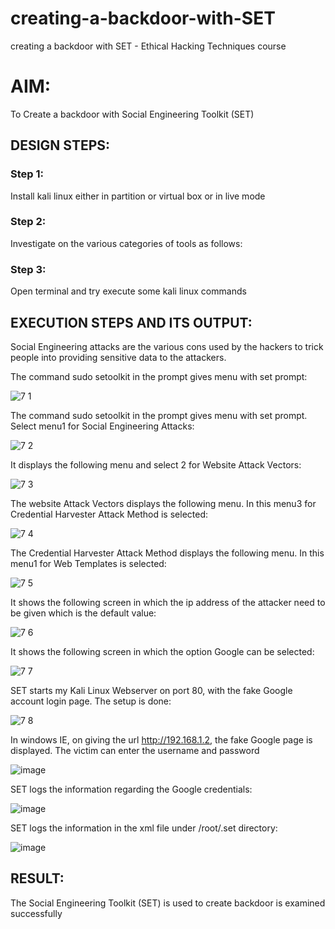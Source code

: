 # creating-a-backdoor-with-SET
creating a backdoor with SET - Ethical Hacking Techniques course

# AIM:
To Create a backdoor with Social Engineering Toolkit (SET)

## DESIGN STEPS:

### Step 1:

Install kali linux either in partition or virtual box or in live mode

### Step 2:

Investigate on the various categories of tools as follows:

### Step 3:

Open terminal and try execute some kali linux commands

## EXECUTION STEPS AND ITS OUTPUT:
Social Engineering attacks are the various cons used by the hackers to trick people into providing sensitive data to the attackers. 

The command sudo setoolkit in the prompt gives menu with set prompt:

![7 1](https://github.com/Kaviarasu510/creating-a-backdoor-with-SET/assets/119392695/60d2439c-6804-4407-926b-112579f53b07)

The command sudo setoolkit in the prompt gives menu with set prompt. Select menu1 for Social Engineering Attacks:

![7 2](https://github.com/Kaviarasu510/creating-a-backdoor-with-SET/assets/119392695/70b2568c-7b49-4e4c-b585-486c401a2a28)

It displays the following menu and select 2 for Website Attack Vectors:

![7 3](https://github.com/Kaviarasu510/creating-a-backdoor-with-SET/assets/119392695/332ce4a1-fed5-466d-a5b3-9eb296bfa317)

The website Attack Vectors displays the following menu. In this menu3 for Credential Harvester Attack Method is selected:

![7 4](https://github.com/Kaviarasu510/creating-a-backdoor-with-SET/assets/119392695/4a0df1ad-a36e-41c8-a9a4-ce6f7a4d3e8e)

The Credential Harvester Attack Method displays the following menu. In this menu1 for Web Templates is selected:

![7 5](https://github.com/Kaviarasu510/creating-a-backdoor-with-SET/assets/119392695/8928d0c2-d406-4d90-b945-68d9ae3bfce2)

It shows the following screen in which the ip address of the attacker need to be given which is the default value:

![7 6](https://github.com/Kaviarasu510/creating-a-backdoor-with-SET/assets/119392695/c7cd2efa-3837-46ed-824a-9acd4b1916cc)

It shows the following screen in which the option Google can be selected:

![7 7](https://github.com/Kaviarasu510/creating-a-backdoor-with-SET/assets/119392695/aa28e001-c0e1-42a5-a641-2987b925d08b)

SET starts my Kali Linux Webserver on port 80, with the fake Google account login page. The setup is done:

![7 8](https://github.com/Kaviarasu510/creating-a-backdoor-with-SET/assets/119392695/b6770741-0ac3-40b9-9b0e-9559b6c35547)

In windows IE, on giving the url http://192.168.1.2, the fake Google page is displayed. The victim can enter the username and password

![image](https://github.com/Kaviarasu510/creating-a-backdoor-with-SET/assets/119392695/929238e0-f089-4f45-8fa2-37132f0b01c3)

SET logs the information regarding the Google credentials:

![image](https://github.com/Kaviarasu510/creating-a-backdoor-with-SET/assets/119392695/ba9d0e16-3df0-4543-8b04-b402c1c9db6f)

SET logs the information in the xml file under /root/.set directory:

![image](https://github.com/Kaviarasu510/creating-a-backdoor-with-SET/assets/119392695/9c391b3a-5ee9-4528-aea4-066dbf855d7d)

## RESULT:
The Social Engineering Toolkit (SET) is used to create backdoor is  examined successfully
